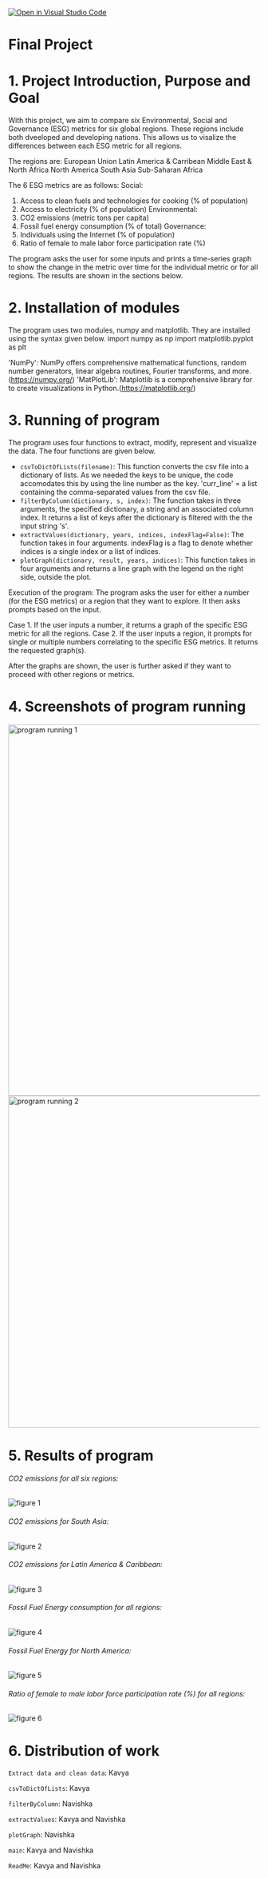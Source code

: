 [![Open in Visual Studio Code](https://classroom.github.com/assets/open-in-vscode-c66648af7eb3fe8bc4f294546bfd86ef473780cde1dea487d3c4ff354943c9ae.svg)](https://classroom.github.com/online_ide?assignment_repo_id=7762001&assignment_repo_type=AssignmentRepo)
# Final Project

# 1. Project Introduction, Purpose and Goal

With this project, we aim to compare six Environmental, Social and Governance (ESG) metrics for six global regions. These regions include both dveeloped and developing nations. This allows us to visalize the differences between each ESG metric for all regions. 

The regions are:
European Union
Latin America & Carribean
Middle East & North Africa
North America
South Asia
Sub-Saharan Africa

The 6 ESG metrics are as follows: 
Social:
1. Access to clean fuels and technologies for cooking (% of population)
2. Access to electricity (% of population)
Environmental:
3. CO2 emissions (metric tons per capita)
4. Fossil fuel energy consumption (% of total)
Governance:
5. Individuals using the Internet (% of population)
6. Ratio of female to male labor force participation rate (%)

The program asks the user for some inputs and prints a time-series graph to show the change in the metric over time for the individual metric or for all regions. The results are shown in the sections below. 

# 2. Installation of modules

The program uses two modules, numpy and matplotlib. They are installed using the syntax given below. 
import numpy as np
import matplotlib.pyplot as plt

'NumPy': NumPy offers comprehensive mathematical functions, random number generators, linear algebra routines, Fourier transforms, and more. (https://numpy.org/)
'MatPlotLib': Matplotlib is a comprehensive library for to create visualizations in Python.(https://matplotlib.org/)

# 3. Running of program 

The program uses four functions to extract, modify, represent and visualize the data. The four functions are given below. 
 * `csvToDictOfLists(filename)`: This function converts the csv file into a dictionary of lists. As we needed the keys to be unique, the code accomodates this by using the line number as the key. 'curr_line' = a list containing the comma-separated values from the csv file.
* `filterByColumn(dictionary, s, index)`: The function takes in three arguments, the specified dictionary, a string and an associated column index. It returns a list of keys after the dictionary is filtered with the the input string 's'.
* `extractValues(dictionary, years, indices, indexFlag=False)`: The function takes in four arguments. indexFlag is a flag to denote whether indices is a single index or a list of indices. 
* `plotGraph(dictionary, result, years, indices)`: This function takes in four arguments and returns a line graph with the legend on the right side, outside the plot. 

Execution of the program:
The program asks the user for either a number (for the ESG metrics) or a region that they want to explore. It then asks prompts based on the input. 

Case 1. If the user inputs a number, it returns a graph of the specific ESG metric for all the regions. 
Case 2. If the user inputs a region, it prompts for single or multiple numbers correlating to the specific ESG metrics. It returns the requested graph(s). 

After the graphs are shown, the user is further asked if they want to proceed with other regions or metrics. 

# 4. Screenshots of program running
<img width="743" alt="program running 1" src="https://user-images.githubusercontent.com/101598255/166811709-4c699a65-71a1-4f00-aa93-f5a67a33e98f.png">

<img width="664" alt="program running 2" src="https://user-images.githubusercontent.com/101598255/166811727-3038c583-7983-4ef8-9806-53fcdce0775d.png">


# 5. Results of program

###### CO2 emissions for all six regions:

![figure 1](https://user-images.githubusercontent.com/101598255/166811816-f3c033d1-c79e-41dc-af03-be96068976db.png)

###### CO2 emissions for South Asia:

![figure 2](https://user-images.githubusercontent.com/101598255/166811829-a533ffc2-b9d8-45b2-aeea-59c871089561.png)

###### CO2 emissions for Latin America & Caribbean:

![figure 3](https://user-images.githubusercontent.com/101598255/166811837-73c3a742-8c4c-4ae5-b42c-1f4559ed5525.png)

###### Fossil Fuel Energy consumption for all regions:

![figure 4](https://user-images.githubusercontent.com/101598255/166811850-cf119046-2067-4868-bf49-b2c203201849.png)

###### Fossil Fuel Energy for North America:

![figure 5](https://user-images.githubusercontent.com/101598255/166811861-c4a9da59-a29f-4527-b249-e800ba153b39.png)

###### Ratio of female to male labor force participation rate (%) for all regions:

![figure 6](https://user-images.githubusercontent.com/101598255/166812425-2e489a28-b22a-4a16-b6b9-47949644da6b.png)


# 6. Distribution of work

`Extract data and clean data`: Kavya

`csvToDictOfLists`: Kavya

`filterByColumn`: Navishka

`extractValues`: Kavya and Navishka

`plotGraph`: Navishka

`main`: Kavya and Navishka

`ReadMe`: Kavya and Navishka

